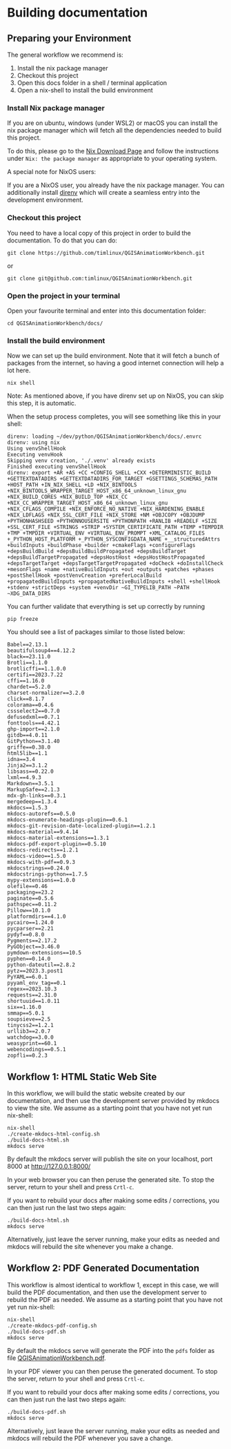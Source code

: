 # Building documentation

## Preparing your Environment

The general workflow we recommend is:

1. Install the nix package manager
2. Checkout this project
3. Open this docs folder in a shell / terminal application
4. Open a nix-shell to install the build environment

### Install Nix package manager

If you are on ubuntu, windows (under WSL2) or macOS you can install the nix
package manager which will fetch all the dependencies needed to build this
project.

To do this, please go to the [Nix Download Page]() and follow the instructions
under `Nix: the package manager` as appropriate to your operating system.

A special note for NixOS users:

If you are a NixOS user, you already have the nix package manager. You can
additionally install [direnv](https://github.com/nix-community/nix-direnv)
which will create a seamless entry into the development environment.

### Checkout this project

You need to have a local copy of this project in order to build the documentation. To do that you can do:

```
git clone https://github.com/timlinux/QGISAnimationWorkbench.git
```

or

```
git clone git@github.com:timlinux/QGISAnimationWorkbench.git
```

### Open the project in your terminal

Open your favourite terminal and enter into this documentation folder:

```
cd QGISAnimationWorkbench/docs/
```

### Install the build environment

Now we can set up the build environment. Note that it will fetch a bunch of
packages from the internet, so having a good internet connection will help a
lot here.

```
nix shell
```

Note: As mentioned above, if you have direnv set up on NixOS, you can skip this
step, it is automatic.

When the setup process completes, you will see something like this in your shell:


```
direnv: loading ~/dev/python/QGISAnimationWorkbench/docs/.envrc
direnv: using nix
Using venvShellHook
Executing venvHook
Skipping venv creation, './.venv' already exists
Finished executing venvShellHook
direnv: export +AR +AS +CC +CONFIG_SHELL +CXX +DETERMINISTIC_BUILD +GETTEXTDATADIRS +GETTEXTDATADIRS_FOR_TARGET +GSETTINGS_SCHEMAS_PATH +HOST_PATH +IN_NIX_SHELL +LD +NIX_BINTOOLS +NIX_BINTOOLS_WRAPPER_TARGET_HOST_x86_64_unknown_linux_gnu +NIX_BUILD_CORES +NIX_BUILD_TOP +NIX_CC +NIX_CC_WRAPPER_TARGET_HOST_x86_64_unknown_linux_gnu +NIX_CFLAGS_COMPILE +NIX_ENFORCE_NO_NATIVE +NIX_HARDENING_ENABLE +NIX_LDFLAGS +NIX_SSL_CERT_FILE +NIX_STORE +NM +OBJCOPY +OBJDUMP +PYTHONHASHSEED +PYTHONNOUSERSITE +PYTHONPATH +RANLIB +READELF +SIZE +SSL_CERT_FILE +STRINGS +STRIP +SYSTEM_CERTIFICATE_PATH +TEMP +TEMPDIR +TMP +TMPDIR +VIRTUAL_ENV +VIRTUAL_ENV_PROMPT +XML_CATALOG_FILES +_PYTHON_HOST_PLATFORM +_PYTHON_SYSCONFIGDATA_NAME +__structuredAttrs +buildInputs +buildPhase +builder +cmakeFlags +configureFlags +depsBuildBuild +depsBuildBuildPropagated +depsBuildTarget +depsBuildTargetPropagated +depsHostHost +depsHostHostPropagated +depsTargetTarget +depsTargetTargetPropagated +doCheck +doInstallCheck +mesonFlags +name +nativeBuildInputs +out +outputs +patches +phases +postShellHook +postVenvCreation +preferLocalBuild +propagatedBuildInputs +propagatedNativeBuildInputs +shell +shellHook +stdenv +strictDeps +system +venvDir ~GI_TYPELIB_PATH ~PATH ~XDG_DATA_DIRS
```

You can further validate that everything is set up correctly by running 


```
pip freeze
```

You should see a list of packages similar to those listed below:

```
Babel==2.13.1
beautifulsoup4==4.12.2
black==23.11.0
Brotli==1.1.0
brotlicffi==1.1.0.0
certifi==2023.7.22
cffi==1.16.0
chardet==5.2.0
charset-normalizer==3.2.0
click==8.1.7
colorama==0.4.6
cssselect2==0.7.0
defusedxml==0.7.1
fonttools==4.42.1
ghp-import==2.1.0
gitdb==4.0.11
GitPython==3.1.40
griffe==0.38.0
html5lib==1.1
idna==3.4
Jinja2==3.1.2
libsass==0.22.0
lxml==4.9.3
Markdown==3.5.1
MarkupSafe==2.1.3
mdx-gh-links==0.3.1
mergedeep==1.3.4
mkdocs==1.5.3
mkdocs-autorefs==0.5.0
mkdocs-enumerate-headings-plugin==0.6.1
mkdocs-git-revision-date-localized-plugin==1.2.1
mkdocs-material==9.4.14
mkdocs-material-extensions==1.3.1
mkdocs-pdf-export-plugin==0.5.10
mkdocs-redirects==1.2.1
mkdocs-video==1.5.0
mkdocs-with-pdf==0.9.3
mkdocstrings==0.24.0
mkdocstrings-python==1.7.5
mypy-extensions==1.0.0
olefile==0.46
packaging==23.2
paginate==0.5.6
pathspec==0.11.2
Pillow==10.1.0
platformdirs==4.1.0
pycairo==1.24.0
pycparser==2.21
pydyf==0.8.0
Pygments==2.17.2
PyGObject==3.46.0
pymdown-extensions==10.5
pyphen==0.14.0
python-dateutil==2.8.2
pytz==2023.3.post1
PyYAML==6.0.1
pyyaml_env_tag==0.1
regex==2023.10.3
requests==2.31.0
shortuuid==1.0.11
six==1.16.0
smmap==5.0.1
soupsieve==2.5
tinycss2==1.2.1
urllib3==2.0.7
watchdog==3.0.0
weasyprint==60.1
webencodings==0.5.1
zopfli==0.2.3
```


## Workflow 1: HTML Static Web Site

In this workflow, we will build the static website created by our
documentation, and then use the development server provided by mkdocs to view
the site. We assume as a starting point that you have not yet run nix-shell:

```
nix-shell
./create-mkdocs-html-config.sh
./build-docs-html.sh
mkdocs serve
```

By default the mkdocs server will publish the site on your localhost, port 8000
at http://127.0.0.1:8000/

In your web browser you can then peruse the generated site. To stop the server,
return to your shell and press ``Crtl-c``.

If you want to rebuild your docs after making some edits / corrections, you can
then just run the last two steps again:

```
./build-docs-html.sh
mkdocs serve
```

Alternatively, just leave the server running, make your edits as needed and
mkdocs will rebuild the site whenever you make a change.

## Workflow 2: PDF Generated Documentation

This workflow is almost identical to workflow 1, except in this case, we will
build the PDF documentation, and then use the development server to rebuild the
PDF as needed. We assume as a starting point that you have not yet run
nix-shell:

```
nix-shell
./create-mkdocs-pdf-config.sh
./build-docs-pdf.sh
mkdocs serve
```

By default the mkdocs serve will generate the PDF into the ``pdfs`` folder as
file [QGISAnimationWorkbench.pdf](pdfs/CPLUS.pdf).

In your PDF viewer you can then peruse the generated document. To stop the server,
return to your shell and press ``Crtl-c``.

If you want to rebuild your docs after making some edits / corrections, you can
then just run the last two steps again:

```
./build-docs-pdf.sh
mkdocs serve
```

Alternatively, just leave the server running, make your edits as needed and
mkdocs will rebuild the PDF whenever you save a change.

